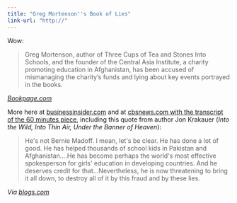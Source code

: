 ```yaml
---
title: "Greg Mortenson''s Book of Lies"
link-url: "http://"
---
```

<p>Wow:</p>
<blockquote><p>Greg Mortenson, author of Three Cups of Tea and Stones Into Schools, and the founder of the Central Asia Institute, a charity promoting education in Afghanistan, has been accused of mismanaging the charity’s funds and lying about key events portrayed in the books.</p></blockquote>
<p><cite><a href="http://www.bookpage.com/the-book-case/2011/04/18/greg-mortenson-and-the-beautiful-lie/">Bookpage.com</a></cite></p>
<p>More here at <a href="http://www.businessinsider.com/greg-mortenson-60-minutes-three-cups-tea-afghanistan-2011-4">businessinsider.com</a> and at <a href="http://www.cbsnews.com/stories/2011/04/15/60minutes/main20054397_page5.shtml?tag=contentMain;contentBody">cbsnews.com with the transcript of the 60 minutes piece</a>, including this quote from author Jon Krakauer (<em>Into the Wild, Into Thin Air, Under the Banner of Heaven</em>):</p>
<blockquote><p>He's not Bernie Madoff. I mean, let's be clear. He has done a lot of good. He has helped thousands of school kids in Pakistan and Afghanistan....He has become perhaps the world's most effective spokesperson for girls' education in developing countries. And he deserves credit for that...Nevertheless, he is now threatening to bring it all down, to destroy all of it by this fraud and by these lies.</p></blockquote>
<p><em>Via <a href="http://www.blogs.com/2011/04/18/newest-literary-scandal-three-cups-of-tea.html">blogs.com</a></em></p>
